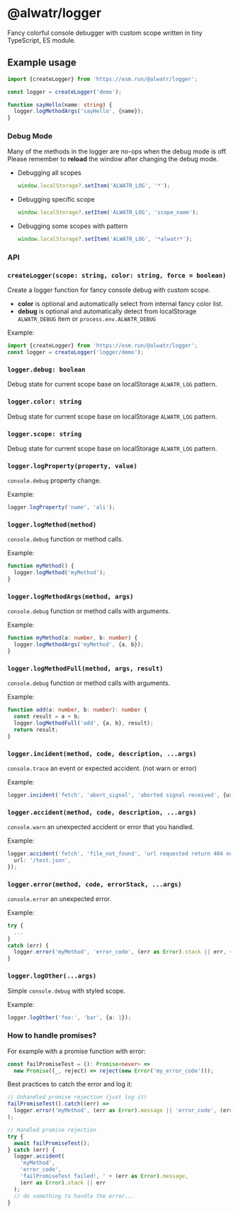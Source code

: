 # @alwatr/logger

Fancy colorful console debugger with custom scope written in tiny TypeScript, ES module.

## Example usage

```ts
import {createLogger} from 'https://esm.run/@alwatr/logger';

const logger = createLogger('demo');

function sayHello(name: string) {
  logger.logMethodArgs('sayHello', {name});
}
```

### Debug Mode

Many of the methods in the logger are no-ops when the debug mode is off.  
Please remember to **reload** the window after changing the debug mode.

- Debugging all scopes

  ```ts
  window.localStorage?.setItem('ALWATR_LOG', '*');
  ```

- Debugging specific scope

  ```ts
  window.localStorage?.setItem('ALWATR_LOG', 'scope_name');
  ```

- Debugging some scopes with pattern

  ```ts
  window.localStorage?.setItem('ALWATR_LOG', '*alwatr*');
  ```

### API

### `createLogger(scope: string, color: string, force = boolean)`

Create a logger function for fancy console debug with custom scope.

- **color** is optional and automatically select from internal fancy color list.
- **debug** is optional and automatically detect from localStorage `ALWATR_DEBUG` item or `process.env.ALWATR_DEBUG`

Example:

```ts
import {createLogger} from 'https://esm.run/@alwatr/logger';
const logger = createLogger('logger/demo');
```

### `logger.debug: boolean`

Debug state for current scope base on localStorage `ALWATR_LOG` pattern.

### `logger.color: string`

Debug state for current scope base on localStorage `ALWATR_LOG` pattern.

### `logger.scope: string`

Debug state for current scope base on localStorage `ALWATR_LOG` pattern.

### `logger.logProperty(property, value)`

`console.debug` property change.

Example:

```ts
logger.logProperty('name', 'ali');
```

### `logger.logMethod(method)`

`console.debug` function or method calls.

Example:

```ts
function myMethod() {
  logger.logMethod('myMethod');
}
```

### `logger.logMethodArgs(method, args)`

`console.debug` function or method calls with arguments.

Example:

```ts
function myMethod(a: number, b: number) {
  logger.logMethodArgs('myMethod', {a, b});
}
```

### `logger.logMethodFull(method, args, result)`

`console.debug` function or method calls with arguments.

Example:

```ts
function add(a: number, b: number): number {
  const result = a + b;
  logger.logMethodFull('add', {a, b}, result);
  return result;
}
```

### `logger.incident(method, code, description, ...args)`

`console.trace` an event or expected accident. (not warn or error)

Example:

```ts
logger.incident('fetch', 'abort_signal', 'aborted signal received', {url: '/test.json'});
```

### `logger.accident(method, code, description, ...args)`

`console.warn` an unexpected accident or error that you handled.

Example:

```ts
logger.accident('fetch', 'file_not_found', 'url requested return 404 not found', {
  url: '/test.json',
});
```

### `logger.error(method, code, errorStack, ...args)`

`console.error` an unexpected error.

Example:

```ts
try {
  ...
}
catch (err) {
  logger.error('myMethod', 'error_code', (err as Error).stack || err, {a: 1, b: 2});
}
```

### `logger.logOther(...args)`

Simple `console.debug` with styled scope.

Example:

```ts
logger.logOther('foo:', 'bar', {a: 1});
```

### How to handle promises?

For example with a promise function with error:

```ts
const failPromiseTest = (): Promise<never> =>
  new Promise((_, reject) => reject(new Error('my_error_code')));
```

Best practices to catch the error and log it:

```ts
// Unhandled promise rejection (just log it)
failPromiseTest().catch((err) =>
  logger.error('myMethod', (err as Error).message || 'error_code', (err as Error).stack || err)
);

// Handled promise rejection
try {
  await failPromiseTest();
} catch (err) {
  logger.accident(
    'myMethod',
    'error_code',
    'failPromiseTest failed!, ' + (err as Error).message,
    (err as Error).stack || err
  );
  // do something to handle the error...
}
```
